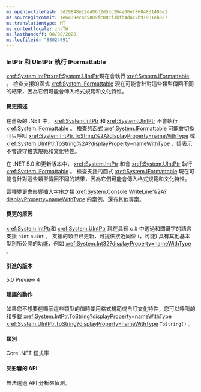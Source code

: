 ```yaml
---
ms.openlocfilehash: 3d29848e12d496d2d53c204e00ef8604831495e1
ms.sourcegitcommit: 1e6439ec4d5889fc08cf3bfb4dac2b91931eb827
ms.translationtype: MT
ms.contentlocale: zh-TW
ms.lasthandoff: 08/08/2020
ms.locfileid: "88024691"
---
```

### <a name="intptr-and-uintptr-implement-iformattable"></a>IntPtr 和 UIntPtr 執行 IFormattable

<xref:System.IntPtr><xref:System.UIntPtr>現在會執行 <xref:System.IFormattable> 。 檢查支援的函式 <xref:System.IFormattable> 現在可能會針對這些類型傳回不同的結果，因為它們可能會傳入格式規範和文化特性。

#### <a name="change-description"></a>變更描述

在舊版的 .NET 中， <xref:System.IntPtr> 和 <xref:System.UIntPtr> 不會執行 <xref:System.IFormattable> 。 檢查的函式 <xref:System.IFormattable> 可能會切換回只呼叫 <xref:System.IntPtr.ToString%2A?displayProperty=nameWithType> 或 <xref:System.UIntPtr.ToString%2A?displayProperty=nameWithType> ，這表示不會遵守格式規範和文化特性。

在 .NET 5.0 和更新版本中， <xref:System.IntPtr> 和會 <xref:System.UIntPtr> 執行 <xref:System.IFormattable> 。 檢查支援的函式 <xref:System.IFormattable> 現在可能會針對這些類型傳回不同的結果，因為它們可能會傳入格式規範和文化特性。

這種變更會影響插入字串之類 <xref:System.Console.WriteLine%2A?displayProperty=nameWithType> 的案例，還有其他專案。

#### <a name="reason-for-change"></a>變更的原因

<xref:System.IntPtr>和 <xref:System.UIntPtr> 現在具有 c # 中透過和關鍵字的語言支援 `nint` `nuint` 。 支援的類型已更新，可提供接近同位 (，可能) 具有其他基本型別所公開的功能，例如 <xref:System.Int32?displayProperty=nameWithType> 。

#### <a name="version-introduced"></a>引進的版本

5.0 Preview 4

#### <a name="recommended-action"></a>建議的動作

如果您不想要在顯示這些類型的值時使用格式規範或自訂文化特性，您可以呼叫的和多載 <xref:System.IntPtr.ToString?displayProperty=nameWithType> <xref:System.UIntPtr.ToString?displayProperty=nameWithType> `ToString()` 。

#### <a name="category"></a>類別

Core .NET 程式庫

#### <a name="affected-apis"></a>受影響的 API

無法透過 API 分析來偵測。

<!--

#### Affected APIs

Not detectable via API analysis.

-->
